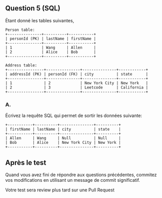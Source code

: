 ## Question 5 (SQL)

Étant donné les tables suivantes,

```
Person table:
+---------------+----------+-----------+
| personId (PK) | lastName | firstName |
+---------------+----------+-----------+
| 1             | Wang     | Allen     |
| 2             | Alice    | Bob       |
+---------------+----------+-----------+

Address table:
+----------------+---------------+---------------+------------+
| addressId (PK) | personId (FK) | city          | state      |
+----------------+---------------+---------------+------------+
| 1              | 2             | New York City | New York   |
| 2              | 3             | Leetcode      | California |
+----------------+---------------+---------------+------------+
```

### A.

Écrivez la requête SQL qui permet de sortir les données suivante:

```
+-----------+----------+---------------+----------+
| firstName | lastName | city          | state    |
+-----------+----------+---------------+----------+
| Allen     | Wang     | Null          | Null     |
| Bob       | Alice    | New York City | New York |
+-----------+----------+---------------+----------+
```


## Après le test

Quand vous avez fini de répondre aux questions précédentes, commitez vos modifications en utilisant un message de commit significatif.

Votre test sera review plus tard sur une Pull Request
